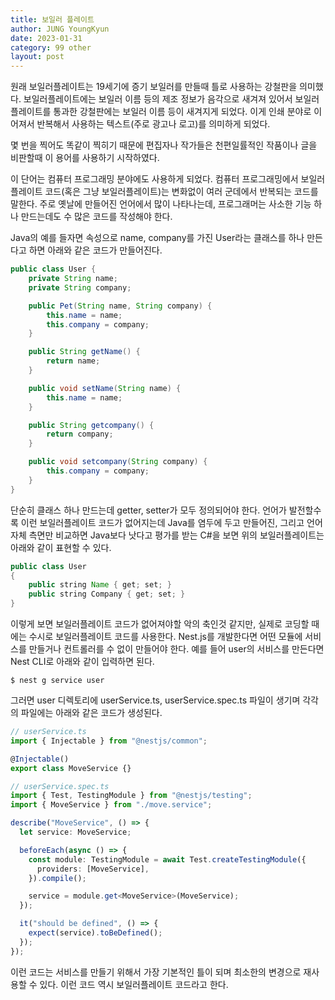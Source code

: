 ```yaml
---
title: 보일러 플레이트
author: JUNG YoungKyun
date: 2023-01-31
category: 99 other
layout: post
---
```


원래 보일러플레이트는 19세기에 증기 보일러를 만들때 틀로 사용하는 강철판을 의미했다. 보일러플레이트에는 보일러 이름 등의 제조 정보가 음각으로 새겨져 있어서 보일러플레이트를 통과한 강철판에는 보일러 이름 등이 새겨지게 되었다. 이게 인쇄 분야로 이어져서 반복해서 사용하는 텍스트(주로 광고나 로고)를 의미하게 되었다.

몇 번을 찍어도 똑같이 찍히기 때문에 편집자나 작가들은 천편일률적인 작품이나 글을 비판할때 이 용어를 사용하기 시작하였다.

이 단어는 컴퓨터 프로그래밍 분야에도 사용하게 되었다. 컴퓨터 프로그래밍에서 보일러플레이트 코드(혹은 그냥 보일러플레이트)는 변화없이 여러 군데에서 반복되는 코드를 말한다. 주로 옛날에 만들어진 언어에서 많이 나타나는데, 프로그래머는 사소한 기능 하나 만드는데도 수 많은 코드를 작성해야 한다.

Java의 예를 들자면 속성으로 name, company를 가진 User라는 클래스를 하나 만든다고 하면 아래와 같은 코드가 만들어진다.

```java
public class User {
    private String name;
    private String company;

    public Pet(String name, String company) {
        this.name = name;
        this.company = company;
    }

    public String getName() {
        return name;
    }

    public void setName(String name) {
        this.name = name;
    }

    public String getcompany() {
        return company;
    }

    public void setcompany(String company) {
        this.company = company;
    }
}
```

단순히 클래스 하나 만드는데 getter, setter가 모두 정의되어야 한다. 언어가 발전할수록 이런 보일러플레이트 코드가 없어지는데 Java를 염두에 두고 만들어진, 그리고 언어 자체 측면만 비교하면 Java보다 낫다고 평가를 받는 C#을 보면 위의 보일러플레이트는 아래와 같이 표현할 수 있다.

```java
public class User
{
    public string Name { get; set; }
    public string Company { get; set; }
}
```

이렇게 보면 보일러플레이트 코드가 없어져야할 악의 축인것 같지만, 실제로 코딩할 때에는 수시로 보일러플레이트 코드를 사용한다. Nest.js를 개발한다면 어떤 모듈에 서비스를 만들거나 컨트롤러를 수 없이 만들어야 한다. 예를 들어 user의 서비스를 만든다면 Nest CLI로 아래와 같이 입력하면 된다.

```
$ nest g service user
```

그러면 user 디렉토리에 userService.ts, userService.spec.ts 파일이 생기며 각각의 파일에는 아래와 같은 코드가 생성된다.

```typescript
// userService.ts
import { Injectable } from "@nestjs/common";

@Injectable()
export class MoveService {}
```

```typescript
// userService.spec.ts
import { Test, TestingModule } from "@nestjs/testing";
import { MoveService } from "./move.service";

describe("MoveService", () => {
  let service: MoveService;

  beforeEach(async () => {
    const module: TestingModule = await Test.createTestingModule({
      providers: [MoveService],
    }).compile();

    service = module.get<MoveService>(MoveService);
  });

  it("should be defined", () => {
    expect(service).toBeDefined();
  });
});
```

이런 코드는 서비스를 만들기 위해서 가장 기본적인 틀이 되며 최소한의 변경으로 재사용할 수 있다. 이런 코드 역시 보일러플레이트 코드라고 한다.
